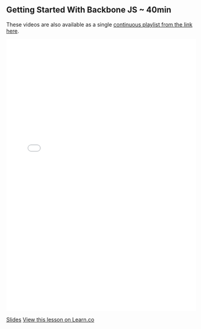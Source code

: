 

## Getting Started With Backbone JS ~ 40min

These videos are also available as a single [continuous playlist from the link here](https://www.youtube.com/watch?v=sHei05FCmgw&list=PLj148bJp5wiyKMxYka6m0pOfRzKzrQI5I).

<iframe width="100%" height="720" src="//www.youtube.com/embed/sHei05FCmgw?list=PLj148bJp5wiyKMxYka6m0pOfRzKzrQI5I" frameborder="0" allowfullscreen></iframe>

[Slides](https://drive.google.com/file/d/0ByDrHpWZB4J1eGdmVlo5TWZBemM/view?usp=sharing)
<a href='https://learn.co/lessons/fe-backbone-getting-started' data-visibility='hidden'>View this lesson on Learn.co</a>
